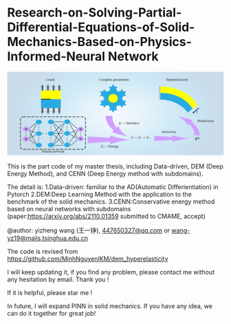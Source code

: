 # Research-on-Solving-Partial-Differential-Equations-of-Solid-Mechanics-Based-on-Physics-Informed-Neural Network

![CENN_graphic_abstract](./CENN_graphic_abstract.png)



This is the part code of my master thesis, including Data-driven, DEM (Deep Energy Method), and CENN (Deep Energy method with subdomains).

The detail is:
1.Data-driven: familiar to the AD(Automatic Differientiation) in Pytorch
2.DEM:Deep Learning Method with the application to the benchmark of the solid mechanics.
3.CENN:Conservative energy method based on neural networks with subdomains (paper:https://arxiv.org/abs/2110.01359 submitted to CMAME, accept) 

@author: yizheng wang (王一铮), 447650327@qq.com or wang-yz19@mails.tsinghua.edu.cn 

The code is revised from https://github.com/MinhNguyenIKM/dem_hyperelasticity

I will keep updating it, if you find any problem, please contact me without any hesitation by email. Thank you !

If it is helpful, please star me !

In future, I will expand PINN in solid mechanics. If you have any idea, we can do it together for great job!

